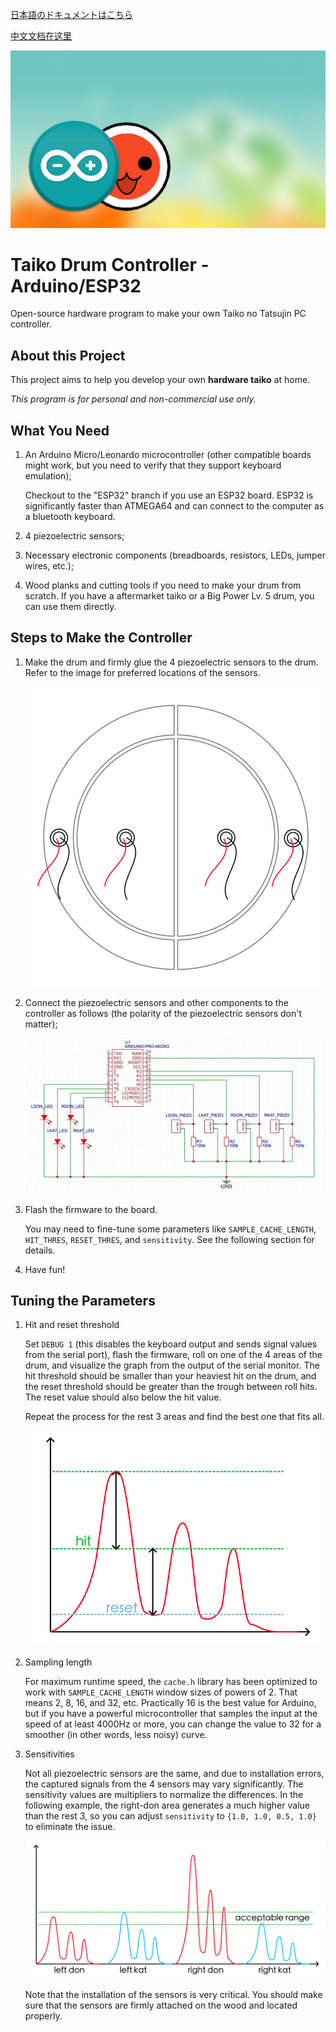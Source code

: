 [日本語のドキュメントはこちら](README_ja-JP.md)

[中文文档在这里](README_zh-CN.md)

![Taiko Drum Controller](./images/banner-taiko.png)

# Taiko Drum Controller - Arduino/ESP32

Open-source hardware program to make your own Taiko no Tatsujin PC controller.

## About this Project

This project aims to help you develop your own **hardware taiko** at home.

*This program is for personal and non-commercial use only.*

## What You Need

1. An Arduino Micro/Leonardo microcontroller (other compatible boards might work, but you need to verify that they support keyboard emulation);
   
   Checkout to the "ESP32" branch if you use an ESP32 board. ESP32 is significantly faster than ATMEGA64 and can connect to the computer as a bluetooth keyboard.

2. 4 piezoelectric sensors;
   
3. Necessary electronic components (breadboards, resistors, LEDs, jumper wires, etc.);
   
4. Wood planks and cutting tools if you need to make your drum from scratch. If you have a aftermarket taiko or a Big Power Lv. 5 drum, you can use them directly.

## Steps to Make the Controller

1. Make the drum and firmly glue the 4 piezoelectric sensors to the drum. Refer to the image for preferred locations of the sensors.
   
   ![Controller scheme](./images/piezo_locations.png)

2. Connect the piezoelectric sensors and other components to the controller as follows (the polarity of the piezoelectric sensors don't matter);
   
   ![Controller scheme](./images/scheme.png)

3. Flash the firmware to the board.
   
   You may need to fine-tune some parameters like `SAMPLE_CACHE_LENGTH`, `HIT_THRES`, `RESET_THRES`, and `sensitivity`. See the following section for details. 

4. Have fun!

## Tuning the Parameters

1. Hit and reset threshold
   
   Set `DEBUG 1` (this disables the keyboard output and sends signal values from the serial port), flash the firmware, roll on one of the 4 areas of the drum, and visualize the graph from the output of the serial monitor. The hit threshold should be smaller than your heaviest hit on the drum, and the reset threshold should be greater than the trough between roll hits. The reset value should also below the hit value.
   
   Repeat the process for the rest 3 areas and find the best one that fits all.

   ![Controller scheme](./images/tune_hit_reset.png)

2. Sampling length
   
   For maximum runtime speed, the `cache.h` library has been optimized to work with `SAMPLE_CACHE_LENGTH` window sizes of powers of 2. That means 2, 8, 16, and 32, etc. Practically 16 is the best value for Arduino, but if you have a powerful microcontroller that samples the input at the speed of at least 4000Hz or more, you can change the value to 32 for a smoother (in other words, less noisy) curve.

3. Sensitivities
   
   Not all piezoelectric sensors are the same, and due to installation errors, the captured signals from the 4 sensors may vary significantly. The sensitivity values are multipliers to normalize the differences. In the following example, the right-don area generates a much higher value than the rest 3, so you can adjust `sensitivity` to `{1.0, 1.0, 0.5, 1.0}` to eliminate the issue.

   ![Controller scheme](./images/tune_sensitivities.png)

   Note that the installation of the sensors is very critical. You should make sure that the sensors are firmly attached on the wood and located properly.
